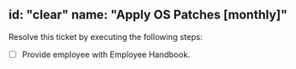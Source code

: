 id: "clear"
name: "Apply OS Patches [monthly]"
---

Resolve this ticket by executing the following steps:

- [ ] Provide employee with Employee Handbook.